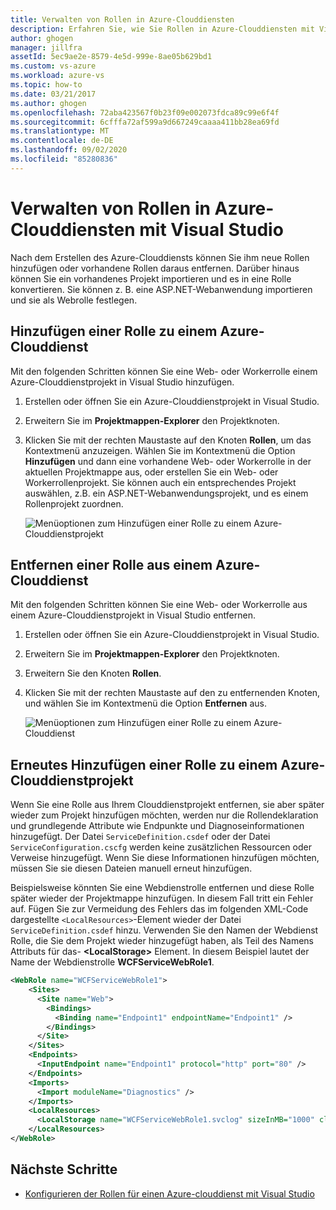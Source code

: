 ```yaml
---
title: Verwalten von Rollen in Azure-Clouddiensten
description: Erfahren Sie, wie Sie Rollen in Azure-Clouddiensten mit Visual Studio hinzufügen und entfernen.
author: ghogen
manager: jillfra
assetId: 5ec9ae2e-8579-4e5d-999e-8ae05b629bd1
ms.custom: vs-azure
ms.workload: azure-vs
ms.topic: how-to
ms.date: 03/21/2017
ms.author: ghogen
ms.openlocfilehash: 72aba423567f0b23f09e002073fdca89c99e6f4f
ms.sourcegitcommit: 6cfffa72af599a9d667249caaaa411bb28ea69fd
ms.translationtype: MT
ms.contentlocale: de-DE
ms.lasthandoff: 09/02/2020
ms.locfileid: "85280836"
---
```

# <a name="managing-roles-in-azure-cloud-services-with-visual-studio"></a>Verwalten von Rollen in Azure-Clouddiensten mit Visual Studio
Nach dem Erstellen des Azure-Clouddiensts können Sie ihm neue Rollen hinzufügen oder vorhandene Rollen daraus entfernen. Darüber hinaus können Sie ein vorhandenes Projekt importieren und es in eine Rolle konvertieren. Sie können z. B. eine ASP.NET-Webanwendung importieren und sie als Webrolle festlegen.

## <a name="adding-a-role-to-an-azure-cloud-service"></a>Hinzufügen einer Rolle zu einem Azure-Clouddienst
Mit den folgenden Schritten können Sie eine Web- oder Workerrolle einem Azure-Clouddienstprojekt in Visual Studio hinzufügen.

1. Erstellen oder öffnen Sie ein Azure-Clouddienstprojekt in Visual Studio.

1. Erweitern Sie im **Projektmappen-Explorer** den Projektknoten.

1. Klicken Sie mit der rechten Maustaste auf den Knoten **Rollen**, um das Kontextmenü anzuzeigen. Wählen Sie im Kontextmenü die Option **Hinzufügen** und dann eine vorhandene Web- oder Workerrolle in der aktuellen Projektmappe aus, oder erstellen Sie ein Web- oder Workerrollenprojekt. Sie können auch ein entsprechendes Projekt auswählen, z.B. ein ASP.NET-Webanwendungsprojekt, und es einem Rollenprojekt zuordnen.

   ![Menüoptionen zum Hinzufügen einer Rolle zu einem Azure-Clouddienstprojekt](./media/vs-azure-tools-cloud-service-project-managing-roles/add-role.png)

## <a name="removing-a-role-from-an-azure-cloud-service"></a>Entfernen einer Rolle aus einem Azure-Clouddienst
Mit den folgenden Schritten können Sie eine Web- oder Workerrolle aus einem Azure-Clouddienstprojekt in Visual Studio entfernen.

1. Erstellen oder öffnen Sie ein Azure-Clouddienstprojekt in Visual Studio.

1. Erweitern Sie im **Projektmappen-Explorer** den Projektknoten.

1. Erweitern Sie den Knoten **Rollen**.

1. Klicken Sie mit der rechten Maustaste auf den zu entfernenden Knoten, und wählen Sie im Kontextmenü die Option **Entfernen** aus.

   ![Menüoptionen zum Hinzufügen einer Rolle zu einem Azure-Clouddienst](./media/vs-azure-tools-cloud-service-project-managing-roles/remove-role.png)

## <a name="readding-a-role-to-an-azure-cloud-service-project"></a>Erneutes Hinzufügen einer Rolle zu einem Azure-Clouddienstprojekt
Wenn Sie eine Rolle aus Ihrem Clouddienstprojekt entfernen, sie aber später wieder zum Projekt hinzufügen möchten, werden nur die Rollendeklaration und grundlegende Attribute wie Endpunkte und Diagnoseinformationen hinzugefügt. Der Datei `ServiceDefinition.csdef` oder der Datei `ServiceConfiguration.cscfg` werden keine zusätzlichen Ressourcen oder Verweise hinzugefügt. Wenn Sie diese Informationen hinzufügen möchten, müssen Sie sie diesen Dateien manuell erneut hinzufügen.

Beispielsweise könnten Sie eine Webdienstrolle entfernen und diese Rolle später wieder der Projektmappe hinzufügen. In diesem Fall tritt ein Fehler auf. Fügen Sie zur Vermeidung des Fehlers das im folgenden XML-Code dargestellte `<LocalResources>`-Element wieder der Datei `ServiceDefinition.csdef` hinzu. Verwenden Sie den Namen der Webdienst Rolle, die Sie dem Projekt wieder hinzugefügt haben, als Teil des Namens Attributs für das- **\<LocalStorage>** Element. In diesem Beispiel lautet der Name der Webdienstrolle **WCFServiceWebRole1**.

```xml
<WebRole name="WCFServiceWebRole1">
    <Sites>
      <Site name="Web">
        <Bindings>
          <Binding name="Endpoint1" endpointName="Endpoint1" />
        </Bindings>
      </Site>
    </Sites>
    <Endpoints>
      <InputEndpoint name="Endpoint1" protocol="http" port="80" />
    </Endpoints>
    <Imports>
      <Import moduleName="Diagnostics" />
    </Imports>
    <LocalResources>
      <LocalStorage name="WCFServiceWebRole1.svclog" sizeInMB="1000" cleanOnRoleRecycle="false" />
    </LocalResources>
</WebRole>
```

## <a name="next-steps"></a>Nächste Schritte
- [Konfigurieren der Rollen für einen Azure-clouddienst mit Visual Studio](vs-azure-tools-configure-roles-for-cloud-service.md)

